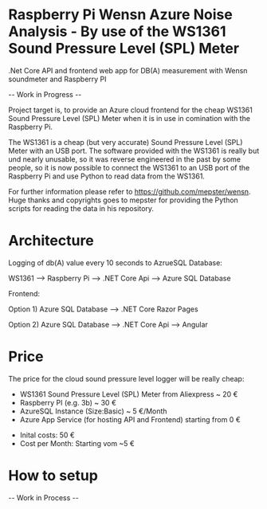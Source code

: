 # Raspberry Pi Wensn Azure Noise Analysis - By use of the WS1361 Sound Pressure Level (SPL) Meter
.Net Core API and frontend web app for DB(A) measurement with Wensn soundmeter and Raspberry PI

-- Work in Progress --

Project target is, to provide an Azure cloud frontend for the cheap WS1361 Sound Pressure Level (SPL) Meter when it is in use in comination with the Raspberry Pi.

The WS1361 is a cheap (but very accurate) Sound Pressure Level (SPL) Meter with an USB port. The software provided with the WS1361 is really but und nearly unusable, so it was reverse engineered in the past by some people, so it is now possible to connect the WS1361 to an USB port of the Raspberry Pi and use Python to read data from the WS1361.

For further information please refer to https://github.com/mepster/wensn. Huge thanks and copyrights goes to mepster for providing the Python scripts for reading the data in his repository. 

# Architecture

Logging of db(A) value every 10 seconds to AzrueSQL Database:

WS1361 --> Raspberry Pi --> .NET Core Api --> Azure SQL Database

Frontend:

Option 1) Azure SQL Database --> .NET Core Razor Pages

Option 2) Azure SQL Database --> .NET Core Api --> Angular

# Price

The price for the cloud sound pressure level logger will be really cheap:

- WS1361 Sound Pressure Level (SPL) Meter from Aliexpress ~ 20 €
- Raspberry PI (e.g. 3b) ~ 30 €
- AzureSQL Instance (Size:Basic) ~ 5 €/Month
- Azure App Service (for hosting API and Frontend) starting from 0 €

* Inital costs: 50 €
* Cost per Month: Starting vom ~5 €

# How to setup

-- Work in Process --







